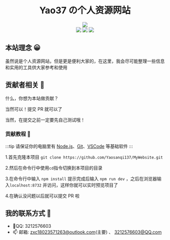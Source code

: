 <div align="center">

# <div>Yao37 の个人资源网站</div>

<div>
<img src="https://img.fastmirror.net/s/2024/08/17/66c053c99b0c8.png">
<br />
<img src="https://img.shields.io/github/repo-size/Yaosanqi137/MyWebsite">
<img src="https://api.netlify.com/api/v1/badges/8c0b4797-fa57-4a9a-b910-4b206ca3dfdc/deploy-status">
<img src="https://img.shields.io/github/commit-activity/t/Yaosanqi137/MyWebsite">
</div>
</div>

## 本站理念 😀

虽然说是个人资源网站，但是更是便利大家的，在这里，我会尽可能整理一些信息和实用的工具供大家参考和使用

## 贡献者相关 🤔

什么，你想为本站做贡献？

当然可以！提交 PR 就可以了

当然，在提交之前一定要先自己测试哦！

### 贡献教程 📕

:::tip
请保证你的电脑里有 [Node.js](https://nodejs.org/zh-cn)、[Git](https://git-scm.com/)、[VSCode](https://code.visualstudio.com/) 等基础软件
:::

1.首先克隆本项目 `git clone https://github.com/Yaosanqi137/MyWebsite.git`

2.然后在命令行中使用`cd`指令切换到本项目的目录

3.在命令行中输入 `npm install` 提示完成后输入 `npm run dev` ，之后在浏览器输入`localhost:8732` 并访问，这样你就可以实时预览项目了

4.在确认没问题以后就可以提交 PR 啦

## 我的联系方式 📱

- 🐧QQ: 3212576603
- 📫 邮箱: zxc18023571263@outlook.com(主要) 、 3212576603@QQ.com
